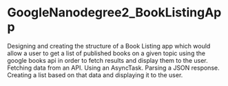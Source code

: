 # GoogleNanodegree2_BookListingApp
Designing and creating the structure of a Book Listing app which would allow a user to get a list of published books on a given topic using the google books api in order to fetch results and display them to the user.
Fetching data from an API. Using an AsyncTask. Parsing a JSON response. Creating a list based on that data and displaying it to the user.
